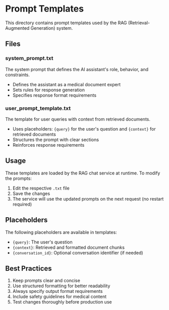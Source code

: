 # Prompt Templates

This directory contains prompt templates used by the RAG (Retrieval-Augmented Generation) system.

## Files

### system_prompt.txt
The system prompt that defines the AI assistant's role, behavior, and constraints.
- Defines the assistant as a medical document expert
- Sets rules for response generation
- Specifies response format requirements

### user_prompt_template.txt
The template for user queries with context from retrieved documents.
- Uses placeholders: `{query}` for the user's question and `{context}` for retrieved documents
- Structures the prompt with clear sections
- Reinforces response requirements

## Usage

These templates are loaded by the RAG chat service at runtime. To modify the prompts:
1. Edit the respective `.txt` file
2. Save the changes
3. The service will use the updated prompts on the next request (no restart required)

## Placeholders

The following placeholders are available in templates:
- `{query}`: The user's question
- `{context}`: Retrieved and formatted document chunks
- `{conversation_id}`: Optional conversation identifier (if needed)

## Best Practices

1. Keep prompts clear and concise
2. Use structured formatting for better readability
3. Always specify output format requirements
4. Include safety guidelines for medical content
5. Test changes thoroughly before production use